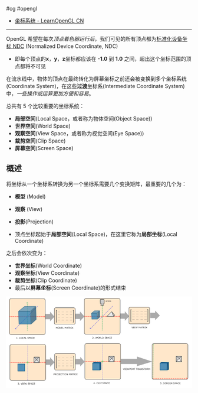 #cg #opengl 
-  [坐标系统 - LearnOpenGL CN](https://learnopengl-cn.github.io/01%20Getting%20started/08%20Coordinate%20Systems/) 

---

OpenGL 希望在每次*顶点着色器运行后*，我们可见的所有顶点都为[标准化设备坐标 NDC](01%20入门/标准化设备坐标%20NDC.md) (Normalized Device Coordinate, NDC)
- 即每个顶点的**x**，**y**，**z**坐标都应该在 **-1.0** 到 **1.0** 之间，超出这个坐标范围的顶点都将不可见

在流水线中，物体的顶点在最终转化为屏幕坐标之前还会被变换到多个坐标系统(Coordinate System)，在这些**过渡**坐标系(Intermediate Coordinate System)中，*一些操作或运算更加方便和容易*。

总共有 5 个比较重要的坐标系统：
- **局部空间**(Local Space，或者称为物体空间(Object Space))
- **世界空间**(World Space)
- **观察空间**(View Space，或者称为视觉空间(Eye Space))
- **裁剪空间**(Clip Space)
- **屏幕空间**(Screen Space)

## 概述

将坐标从一个坐标系转换为另一个坐标系需要几个变换矩阵，最重要的几个为：
- **模型** (Model)
- **观察** (View)
- **投影**(Projection)

- 顶点坐标起始于**局部空间**(Local Space)，在这里它称为**局部坐标**(Local Coordinate)

之后会依次变为：

- **世界坐标**(World Coordinate)
- **观察坐标**(View Coordinate)
- **裁剪坐标**(Clip Coordinate)
- 最后以**屏幕坐标**(Screen Coordinate)的形式结束

![](img/Pasted%20image%2020231207175714.png)


